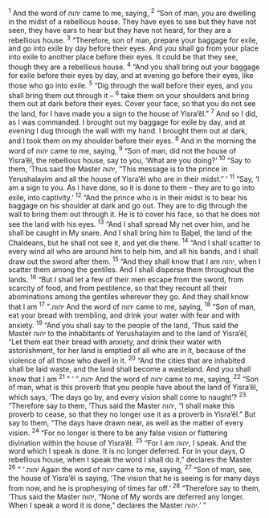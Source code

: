 <sup>1</sup> And the word of יהוה came to me, saying,
<sup>2</sup> “Son of man, you are dwelling in the midst of a rebellious house. They have eyes to see but they have not seen, they have ears to hear but they have not heard, for they are a rebellious house.
<sup>3</sup> “Therefore, son of man, prepare your baggage for exile, and go into exile by day before their eyes. And you shall go from your place into exile to another place before their eyes. It could be that they see, though they are a rebellious house.
<sup>4</sup> “And you shall bring out your baggage for exile before their eyes by day, and at evening go before their eyes, like those who go into exile.
<sup>5</sup> “Dig through the wall before their eyes, and you shall bring them out through it –
<sup>6</sup> take them on your shoulders and bring them out at dark before their eyes. Cover your face, so that you do not see the land, for I have made you a sign to the house of Yisra’ĕl.”
<sup>7</sup> And so I did, as I was commanded. I brought out my baggage for exile by day, and at evening I dug through the wall with my hand. I brought them out at dark, and I took them on my shoulder before their eyes.
<sup>8</sup> And in the morning the word of יהוה came to me, saying,
<sup>9</sup> “Son of man, did not the house of Yisra’ĕl, the rebellious house, say to you, ‘What are you doing?’
<sup>10</sup> “Say to them, ‘Thus said the Master יהוה, “This message is to the prince in Yerushalayim and all the house of Yisra’ĕl who are in their midst.” ’
<sup>11</sup> “Say, ‘I am a sign to you. As I have done, so it is done to them – they are to go into exile, into captivity.’
<sup>12</sup> “And the prince who is in their midst is to bear his baggage on his shoulder at dark and go out. They are to dig through the wall to bring them out through it. He is to cover his face, so that he does not see the land with his eyes.
<sup>13</sup> “And I shall spread My net over him, and he shall be caught in My snare. And I shall bring him to Baḇel, the land of the Chaldeans, but he shall not see it, and yet die there.
<sup>14</sup> “And I shall scatter to every wind all who are around him to help him, and all his bands, and I shall draw out the sword after them.
<sup>15</sup> “And they shall know that I am יהוה, when I scatter them among the gentiles. And I shall disperse them throughout the lands.
<sup>16</sup> “But I shall let a few of their men escape from the sword, from scarcity of food, and from pestilence, so that they recount all their abominations among the gentiles wherever they go. And they shall know that I am יהוה.”
<sup>17</sup> And the word of יהוה came to me, saying,
<sup>18</sup> “Son of man, eat your bread with trembling, and drink your water with fear and with anxiety.
<sup>19</sup> “And you shall say to the people of the land, ‘Thus said the Master יהוה to the inhabitants of Yerushalayim and to the land of Yisra’ĕl, “Let them eat their bread with anxiety, and drink their water with astonishment, for her land is emptied of all who are in it, because of the violence of all those who dwell in it.
<sup>20</sup> “And the cities that are inhabited shall be laid waste, and the land shall become a wasteland. And you shall know that I am יהוה.” ’ ”
<sup>21</sup> And the word of יהוה came to me, saying,
<sup>22</sup> “Son of man, what is this proverb that you people have about the land of Yisra’ĕl, which says, ‘The days go by, and every vision shall come to naught’?
<sup>23</sup> “Therefore say to them, ‘Thus said the Master יהוה, “I shall make this proverb to cease, so that they no longer use it as a proverb in Yisra’ĕl.” But say to them, “The days have drawn near, as well as the matter of every vision.
<sup>24</sup> “For no longer is there to be any false vision or flattering divination within the house of Yisra’ĕl.
<sup>25</sup> “For I am יהוה, I speak. And the word which I speak is done. It is no longer deferred. For in your days, O rebellious house, when I speak the word I shall do it,” declares the Master יהוה.’ ”
<sup>26</sup> Again the word of יהוה came to me, saying,
<sup>27</sup> “Son of man, see, the house of Yisra’ĕl is saying, ‘The vision that he is seeing is for many days from now, and he is prophesying of times far off.’
<sup>28</sup> “Therefore say to them, ‘Thus said the Master יהוה, “None of My words are deferred any longer. When I speak a word it is done,” declares the Master יהוה.’ ”
